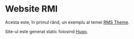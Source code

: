 # Website RMI

Acesta este, în primul rând, un exemplu al temei [RMS
Theme](https://github.com/CNITV/rms-theme).

Site-ul este generat static folosind [Hugo](https://gohugo.io/).
